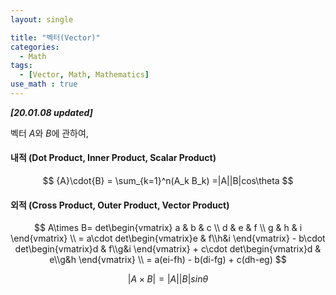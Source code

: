 ```yaml
---
layout: single

title: "벡터(Vector)"
categories:
  - Math
tags:
  - [Vector, Math, Mathematics]
use_math : true
---
```


***[20.01.08 updated]***



벡터 $A$와 $B$에 관하여,



#### 내적 (Dot Product, Inner Product, Scalar Product)

$$
{A}\cdot{B} = \sum_{k=1}^n(A_k B_k)
=|A||B|cos\theta
$$

#### 외적  (Cross Product, Outer Product, Vector Product)

$$
A\times B= det\begin{vmatrix}
a & b & c \\
d &  e & f \\
g &  h & i
\end{vmatrix} \\
= a\cdot det\begin{vmatrix}e & f\\h&i \end{vmatrix} - b\cdot det\begin{vmatrix}d & f\\g&i \end{vmatrix} + c\cdot det\begin{vmatrix}d & e\\g&h \end{vmatrix} \\ 
= a(ei-fh) - b(di-fg) + c(dh-eg) 
$$

$$
|A\times B| = |A||B|sin\theta
$$

